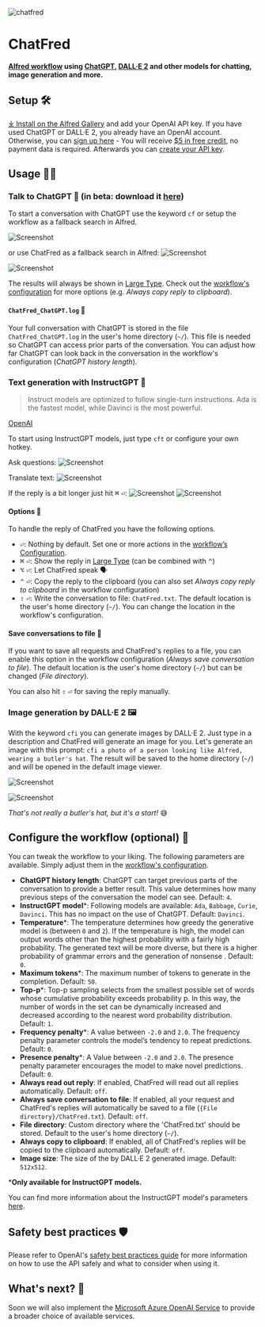 ![chatfred](workflow/assets/images/chatfred.png)

# ChatFred
**[Alfred workflow](https://www.alfredapp.com/workflows/) using [ChatGPT](https://chat.openai.com/chat), [DALL·E 2](https://openai.com/product/dall-e-2) and other models for chatting, image generation and more.**

## Setup 🛠️
[⤓ Install on the Alfred Gallery](https://alfred.app/workflows/chrislemke/chatfred/) and add your OpenAI API key. If you have used ChatGPT or DALL·E 2, you already have an OpenAI account. Otherwise, you can [sign up here](https://beta.openai.com/signup) - You will receive [$5 in free credit](https://openai.com/api/pricing/), no payment data is required. Afterwards you can [create your API key](https://beta.openai.com/account/api-keys).

## Usage 🧑‍💻

### Talk to ChatGPT 💬 (in beta: download it [here](https://github.com/chrislemke/ChatFred/releases/tag/v1.1.0-dev))
To start a conversation with ChatGPT use the keyword `cf` or setup the workflow as a fallback search in Alfred.

![Screenshot](workflow/assets/images/screenshot6.png)

or use ChatFred as a fallback search in Alfred:
![Screenshot](workflow/assets/images/screenshot7.png)

![Screenshot](workflow/assets/images/screenshot8.png)

The results will always be shown in [Large Type](https://www.alfredapp.com/help/features/large-type/). Check out the [workflow's configuration](https://www.alfredapp.com/help/workflows/user-configuration/) for more options (e.g. *Always copy reply to clipboard*).

#### **`ChatFred_ChatGPT.log`** 📄
Your full conversation with ChatGPT is stored in the file `ChatFred_ChatGPT.log` in the user's home directory (`~/`). This file is needed so ChatGPT can access prior parts of the conversation. You can adjust how far ChatGPT can look back in the conversation in the workflow's configuration (*ChatGPT history length*).

### Text generation with InstructGPT 🤖
> Instruct models are optimized to follow single-turn instructions. Ada is the fastest model, while Davinci is the most powerful.

[OpenAI](https://platform.openai.com/docs/models/gpt-3)

To start using InstructGPT models, just type `cft` or configure your own hotkey.

Ask questions:
![Screenshot](workflow/assets/images/screenshot1.png)

Translate text:
![Screenshot](workflow/assets/images/screenshot2.png)

If the reply is a bit longer just hit <kbd>⌘</kbd> <kbd>⏎</kbd>:
![Screenshot](workflow/assets/images/screenshot3.png)
![Screenshot](workflow/assets/images/screenshot4.png)

#### **Options** 🤗
To handle the reply of ChatFred you have the following options.
- <kbd>⏎</kbd>: Nothing by default. Set one or more actions in the [workflow’s Configuration](https://www.alfredapp.com/help/workflows/user-configuration/).
- <kbd>⌘</kbd> <kbd>⏎</kbd>: Show the reply in [Large Type](https://www.alfredapp.com/help/features/large-type/) (can be combined with <kbd>⌃</kbd>)
- <kbd>⌥</kbd> <kbd>⏎</kbd>: Let ChatFred speak 🗣️
- <kbd>⌃</kbd> <kbd>⏎</kbd>: Copy the reply to the clipboard (you can also set *Always copy reply to clipboard* in the workflow configuration)
- <kbd>⇧</kbd> <kbd>⏎</kbd>: Write the conversation to file: `ChatFred.txt`. The default location is the user's home directory (`~/`). You can change the location in the workflow's configuration.

#### **Save conversations to file** 📝
If you want to save all requests and ChatFred's replies to a file, you can enable this option in the workflow configuration (*Always save conversation to file*). The default location is the user's home directory (`~/`) but can be changed (*File directory*).

You can also hit <kbd>⇧</kbd> <kbd>⏎</kbd> for saving the reply manually.

### Image generation by DALL·E 2 🖼️
With the keyword `cfi` you can generate images by DALL·E 2. Just type in a description and ChatFred will generate an image for you. Let's generate an image with this prompt:
`cfi a photo of a person looking like Alfred, wearing a butler's hat`. The result will be saved to the home directory (`~/`) and will be opened in the default image viewer.

![Screenshot](workflow/assets/images/screenshot5.png)

![Screenshot](workflow/assets/images/ChatFred_a_photo_of_a_person_looking_like_alfred_wearing_a_butlers_hat.png)

*That's not really a butler's hat, but it's a start!* 😅

## Configure the workflow (optional) 🦾
You can tweak the workflow to your liking. The following parameters are available. Simply adjust them in the [workflow's configuration](https://www.alfredapp.com/help/workflows/user-configuration/).
- **ChatGPT history length**: ChatGPT can target previous parts of the conversation to provide a better result. This value determines how many previous steps of the conversation the model can see. Default: `4`.
- **InstructGPT model***: Following models are available: `Ada`, `Babbage`, `Curie`, `Davinci`. This has no impact on the use of ChatGPT. Default: `Davinci`.
- **Temperature***: The temperature determines how greedy the generative model is (between `0` and `2`). If the temperature is high, the model can output words other than the highest probability with a fairly high probability. The generated text will be more diverse, but there is a higher probability of grammar errors and the generation of nonsense . Default: `0`.
- **Maximum tokens***: The maximum number of tokens to generate in the completion. Default: `50`.
- **Top-p***: Top-p sampling selects from the smallest possible set of words whose cumulative probability exceeds probability p. In this way, the number of words in the set can be dynamically increased and decreased according to the nearest word probability distribution. Default: `1`.
- **Frequency penalty***: A value between `-2.0` and `2.0`. The frequency penalty parameter controls the model’s tendency to repeat predictions. Default: `0`.
- **Presence penalty***: A Value between `-2.0` and `2.0`. The presence penalty parameter encourages the model to make novel predictions. Default: `0`.
- **Always read out reply**: If enabled, ChatFred will read out all replies automatically. Default: `off`.
- **Always save conversation to file**: If enabled, all your request and ChatFred's replies will automatically be saved to a file (`{File directory}/ChatFred.txt`). Default: `off`.
- **File directory**: Custom directory where the 'ChatFred.txt' should be stored. Default to the user's home directory (`~/`).
- **Always copy to clipboard**: If enabled, all of ChatFred's replies will be copied to the clipboard automatically. Default: `off`.
- **Image size**: The size of the by DALL·E 2 generated image. Default: `512x512`.

***Only available for InstructGPT models.**

You can find more information about the InstructGPT model's parameters [here](https://platform.openai.com/docs/api-reference/completions/create).

## Safety best practices 🛡️
Please refer to OpenAI's [safety best practices guide](https://platform.openai.com/docs/guides/safety-best-practices) for more information on how to use the API safely and what to consider when using it.

## What's next? 🚧
Soon we will also implement the [Microsoft Azure OpenAI Service](https://learn.microsoft.com/en-us/azure/cognitive-services/openai/) to provide a broader choice of available services.
